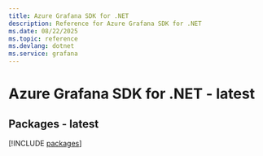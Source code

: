 ```yaml
---
title: Azure Grafana SDK for .NET
description: Reference for Azure Grafana SDK for .NET
ms.date: 08/22/2025
ms.topic: reference
ms.devlang: dotnet
ms.service: grafana
---
```

# Azure Grafana SDK for .NET - latest
## Packages - latest
[!INCLUDE [packages](grafana-index.md)]